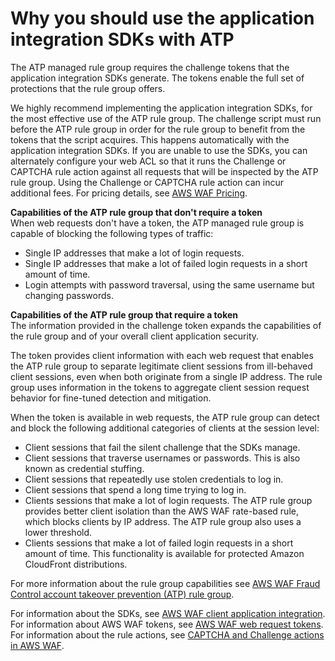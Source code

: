 # Why you should use the application integration SDKs with ATP<a name="waf-atp-with-tokens"></a>

The ATP managed rule group requires the challenge tokens that the application integration SDKs generate\. The tokens enable the full set of protections that the rule group offers\. 

We highly recommend implementing the application integration SDKs, for the most effective use of the ATP rule group\. The challenge script must run before the ATP rule group in order for the rule group to benefit from the tokens that the script acquires\. This happens automatically with the application integration SDKs\. If you are unable to use the SDKs, you can alternately configure your web ACL so that it runs the Challenge or CAPTCHA rule action against all requests that will be inspected by the ATP rule group\. Using the Challenge or CAPTCHA rule action can incur additional fees\. For pricing details, see [AWS WAF Pricing](http://aws.amazon.com/waf/pricing/)\. 

**Capabilities of the ATP rule group that don't require a token**  
When web requests don't have a token, the ATP managed rule group is capable of blocking the following types of traffic:
+ Single IP addresses that make a lot of login requests\. 
+ Single IP addresses that make a lot of failed login requests in a short amount of time\. 
+ Login attempts with password traversal, using the same username but changing passwords\. 

**Capabilities of the ATP rule group that require a token**  
The information provided in the challenge token expands the capabilities of the rule group and of your overall client application security\. 

The token provides client information with each web request that enables the ATP rule group to separate legitimate client sessions from ill\-behaved client sessions, even when both originate from a single IP address\. The rule group uses information in the tokens to aggregate client session request behavior for fine\-tuned detection and mitigation\. 

When the token is available in web requests, the ATP rule group can detect and block the following additional categories of clients at the session level: 
+ Client sessions that fail the silent challenge that the SDKs manage\. 
+ Client sessions that traverse usernames or passwords\. This is also known as credential stuffing\.
+ Client sessions that repeatedly use stolen credentials to log in\.
+ Client sessions that spend a long time trying to log in\. 
+ Clients sessions that make a lot of login requests\. The ATP rule group provides better client isolation than the AWS WAF rate\-based rule, which blocks clients by IP address\. The ATP rule group also uses a lower threshold\. 
+ Clients sessions that make a lot of failed login requests in a short amount of time\. This functionality is available for protected Amazon CloudFront distributions\.

For more information about the rule group capabilities see [AWS WAF Fraud Control account takeover prevention \(ATP\) rule group](aws-managed-rule-groups-atp.md)\.

For information about the SDKs, see [AWS WAF client application integration](waf-application-integration.md)\. For information about AWS WAF tokens, see [AWS WAF web request tokens](waf-tokens.md)\. For information about the rule actions, see [CAPTCHA and Challenge actions in AWS WAF](waf-captcha-and-challenge.md)\.